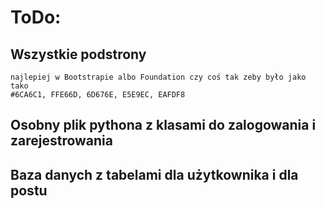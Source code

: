 # ToDo:
## Wszystkie podstrony
    najlepiej w Bootstrapie albo Foundation czy coś tak zeby było jako tako
    #6CA6C1, FFE66D, 6D676E, E5E9EC, EAFDF8
## Osobny plik pythona z klasami do zalogowania i zarejestrowania
## Baza danych  z tabelami dla użytkownika i dla postu 

